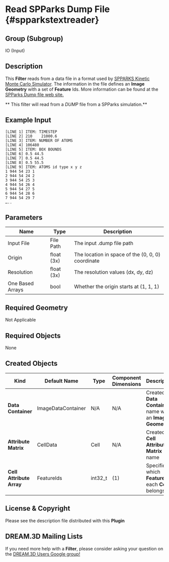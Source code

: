 Read SPParks Dump File {#spparkstextreader}
=============

## Group (Subgroup) ##
IO (Input)

## Description ##
This **Filter** reads from a data file in a format used by [SPPARKS Kinetic Monte Carlo Simulator](http://spparks.sandia.gov/). The information in the file defines an **Image Geometry** with a set of **Feature** Ids. More information can be found at the [SPParks Dump file web site.](http://spparks.sandia.gov/doc/dump.html)

** This filter will read from a _DUMP_ file from a SPParks simulation.**
## Example Input ##

    [LINE 1] ITEM: TIMESTEP
    [LINE 2] 210    21000.6
    [LINE 3] ITEM: NUMBER OF ATOMS
    [LINE 4] 106480
    [LINE 5] ITEM: BOX BOUNDS
    [LINE 6] 0.5 44.5
    [LINE 7] 0.5 44.5
    [LINE 8] 0.5 55.5
    [LINE 9] ITEM: ATOMS id type x y z
    1 944 54 23 1
    2 944 54 24 2
    3 944 54 25 3
    4 944 54 26 4
    5 944 54 27 5
    6 944 54 28 6
    7 944 54 29 7
    …..


## Parameters ##
| Name | Type | Description |
|------|------| ----------- |
| Input File | File Path | The input .dump file path |
| Origin | float (3x) | The location in space of the (0, 0, 0) coordinate |
| Resolution | float (3x) | The resolution values (dx, dy, dz) |
| One Based Arrays | bool | Whether the origin starts at (1, 1, 1) |

## Required Geometry ##
Not Applicable

## Required Objects ##
None

## Created Objects ##

| Kind | Default Name | Type | Component Dimensions | Description |
|------|--------------|------|----------------------|-------------|
| **Data Container** | ImageDataContainer | N/A | N/A | Created **Data Container** name with an **Image Geometry** |
| **Attribute Matrix** | CellData | Cell | N/A | Created **Cell Attribute Matrix** name |
| **Cell Attribute Array** | FeatureIds | int32_t | (1) | Specifies to which **Feature** each **Cell** belongs |

## License & Copyright ##

Please see the description file distributed with this **Plugin**

## DREAM.3D Mailing Lists ##

If you need more help with a **Filter**, please consider asking your question on the [DREAM.3D Users Google group!](https://groups.google.com/forum/?hl=en#!forum/dream3d-users)

